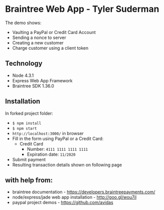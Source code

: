 # Braintree Web App - Tyler Suderman

The demo shows:

- Vaulting a PayPal or Credit Card Account
- Sending a nonce to server
- Creating a new customer
- Charge customer using a client token

## Technology

* Node 4.3.1
* Express Web App Framework
* Braintree SDK 1.36.0

## Installation

In forked project folder:
* `$ npm install`
* `$ npm start`
* `http://localhost:3000/` in browser
* Fill in the form using PayPal or a Credit Card:
    * Credit Card
        * Number: `4111 1111 1111 1111`
        * Expiration date: `11/2020`
* Submit payment
* Resulting transaction details shown on following page


## with help from:

* braintree documentation - https://developers.braintreepayments.com/
* node/express/jade web app installation - http://goo.gl/wou7il
* paypal project demos - https://github.com/avidas

